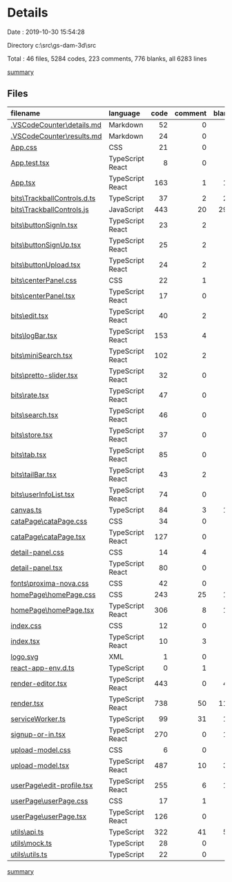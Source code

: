 # Details

Date : 2019-10-30 15:54:28

Directory c:\src\gs-dam-3d\src

Total : 46 files,  5284 codes, 223 comments, 776 blanks, all 6283 lines

[summary](results.md)

## Files
| filename | language | code | comment | blank | total |
| :--- | :--- | ---: | ---: | ---: | ---: |
| [.VSCodeCounter\details.md](file:///c%3A/src/gs-dam-3d/src/.VSCodeCounter/details.md) | Markdown | 52 | 0 | 6 | 58 |
| [.VSCodeCounter\results.md](file:///c%3A/src/gs-dam-3d/src/.VSCodeCounter/results.md) | Markdown | 24 | 0 | 7 | 31 |
| [App.css](file:///c%3A/src/gs-dam-3d/src/App.css) | CSS | 21 | 0 | 4 | 25 |
| [App.test.tsx](file:///c%3A/src/gs-dam-3d/src/App.test.tsx) | TypeScript React | 8 | 0 | 2 | 10 |
| [App.tsx](file:///c%3A/src/gs-dam-3d/src/App.tsx) | TypeScript React | 163 | 1 | 15 | 179 |
| [bits\TrackballControls.d.ts](file:///c%3A/src/gs-dam-3d/src/bits/TrackballControls.d.ts) | TypeScript | 37 | 2 | 20 | 59 |
| [bits\TrackballControls.js](file:///c%3A/src/gs-dam-3d/src/bits/TrackballControls.js) | JavaScript | 443 | 20 | 291 | 754 |
| [bits\buttonSignIn.tsx](file:///c%3A/src/gs-dam-3d/src/bits/buttonSignIn.tsx) | TypeScript React | 23 | 2 | 3 | 28 |
| [bits\buttonSignUp.tsx](file:///c%3A/src/gs-dam-3d/src/bits/buttonSignUp.tsx) | TypeScript React | 25 | 2 | 3 | 30 |
| [bits\buttonUpload.tsx](file:///c%3A/src/gs-dam-3d/src/bits/buttonUpload.tsx) | TypeScript React | 24 | 2 | 4 | 30 |
| [bits\centerPanel.css](file:///c%3A/src/gs-dam-3d/src/bits/centerPanel.css) | CSS | 22 | 1 | 0 | 23 |
| [bits\centerPanel.tsx](file:///c%3A/src/gs-dam-3d/src/bits/centerPanel.tsx) | TypeScript React | 17 | 0 | 2 | 19 |
| [bits\edit.tsx](file:///c%3A/src/gs-dam-3d/src/bits/edit.tsx) | TypeScript React | 40 | 2 | 6 | 48 |
| [bits\logBar.tsx](file:///c%3A/src/gs-dam-3d/src/bits/logBar.tsx) | TypeScript React | 153 | 4 | 7 | 164 |
| [bits\miniSearch.tsx](file:///c%3A/src/gs-dam-3d/src/bits/miniSearch.tsx) | TypeScript React | 102 | 2 | 1 | 105 |
| [bits\pretto-slider.tsx](file:///c%3A/src/gs-dam-3d/src/bits/pretto-slider.tsx) | TypeScript React | 32 | 0 | 2 | 34 |
| [bits\rate.tsx](file:///c%3A/src/gs-dam-3d/src/bits/rate.tsx) | TypeScript React | 47 | 0 | 3 | 50 |
| [bits\search.tsx](file:///c%3A/src/gs-dam-3d/src/bits/search.tsx) | TypeScript React | 46 | 0 | 3 | 49 |
| [bits\store.tsx](file:///c%3A/src/gs-dam-3d/src/bits/store.tsx) | TypeScript React | 37 | 0 | 5 | 42 |
| [bits\tab.tsx](file:///c%3A/src/gs-dam-3d/src/bits/tab.tsx) | TypeScript React | 85 | 0 | 9 | 94 |
| [bits\tailBar.tsx](file:///c%3A/src/gs-dam-3d/src/bits/tailBar.tsx) | TypeScript React | 43 | 2 | 3 | 48 |
| [bits\userInfoList.tsx](file:///c%3A/src/gs-dam-3d/src/bits/userInfoList.tsx) | TypeScript React | 74 | 0 | 3 | 77 |
| [canvas.ts](file:///c%3A/src/gs-dam-3d/src/canvas.ts) | TypeScript | 84 | 3 | 16 | 103 |
| [cataPage\cataPage.css](file:///c%3A/src/gs-dam-3d/src/cataPage/cataPage.css) | CSS | 34 | 0 | 0 | 34 |
| [cataPage\cataPage.tsx](file:///c%3A/src/gs-dam-3d/src/cataPage/cataPage.tsx) | TypeScript React | 127 | 0 | 4 | 131 |
| [detail-panel.css](file:///c%3A/src/gs-dam-3d/src/detail-panel.css) | CSS | 14 | 4 | 1 | 19 |
| [detail-panel.tsx](file:///c%3A/src/gs-dam-3d/src/detail-panel.tsx) | TypeScript React | 80 | 0 | 9 | 89 |
| [fonts\proxima-nova.css](file:///c%3A/src/gs-dam-3d/src/fonts/proxima-nova.css) | CSS | 42 | 0 | 2 | 44 |
| [homePage\homePage.css](file:///c%3A/src/gs-dam-3d/src/homePage/homePage.css) | CSS | 243 | 25 | 11 | 279 |
| [homePage\homePage.tsx](file:///c%3A/src/gs-dam-3d/src/homePage/homePage.tsx) | TypeScript React | 306 | 8 | 14 | 328 |
| [index.css](file:///c%3A/src/gs-dam-3d/src/index.css) | CSS | 12 | 0 | 2 | 14 |
| [index.tsx](file:///c%3A/src/gs-dam-3d/src/index.tsx) | TypeScript React | 10 | 3 | 3 | 16 |
| [logo.svg](file:///c%3A/src/gs-dam-3d/src/logo.svg) | XML | 1 | 0 | 0 | 1 |
| [react-app-env.d.ts](file:///c%3A/src/gs-dam-3d/src/react-app-env.d.ts) | TypeScript | 0 | 1 | 1 | 2 |
| [render-editor.tsx](file:///c%3A/src/gs-dam-3d/src/render-editor.tsx) | TypeScript React | 443 | 0 | 48 | 491 |
| [render.tsx](file:///c%3A/src/gs-dam-3d/src/render.tsx) | TypeScript React | 738 | 50 | 113 | 901 |
| [serviceWorker.ts](file:///c%3A/src/gs-dam-3d/src/serviceWorker.ts) | TypeScript | 99 | 31 | 14 | 144 |
| [signup-or-in.tsx](file:///c%3A/src/gs-dam-3d/src/signup-or-in.tsx) | TypeScript React | 270 | 0 | 17 | 287 |
| [upload-model.css](file:///c%3A/src/gs-dam-3d/src/upload-model.css) | CSS | 6 | 0 | 0 | 6 |
| [upload-model.tsx](file:///c%3A/src/gs-dam-3d/src/upload-model.tsx) | TypeScript React | 487 | 10 | 32 | 529 |
| [userPage\edit-profile.tsx](file:///c%3A/src/gs-dam-3d/src/userPage/edit-profile.tsx) | TypeScript React | 255 | 6 | 19 | 280 |
| [userPage\userPage.css](file:///c%3A/src/gs-dam-3d/src/userPage/userPage.css) | CSS | 17 | 1 | 0 | 18 |
| [userPage\userPage.tsx](file:///c%3A/src/gs-dam-3d/src/userPage/userPage.tsx) | TypeScript React | 126 | 0 | 6 | 132 |
| [utils\api.ts](file:///c%3A/src/gs-dam-3d/src/utils/api.ts) | TypeScript | 322 | 41 | 59 | 422 |
| [utils\mock.ts](file:///c%3A/src/gs-dam-3d/src/utils/mock.ts) | TypeScript | 28 | 0 | 3 | 31 |
| [utils\utils.ts](file:///c%3A/src/gs-dam-3d/src/utils/utils.ts) | TypeScript | 22 | 0 | 3 | 25 |

[summary](results.md)